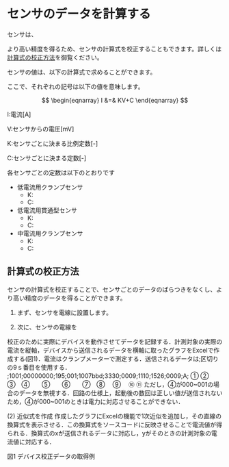 # センサのデータを計算する

センサは、

より高い精度を得るため、センサの計算式を校正することもできます。詳しくは[計算式の校正方法](#計算式の校正方法)を御覧ください。

センサの値は、以下の計算式で求めることができます。



ここで、それぞれの記号は以下の値を意味します。

$$
\begin{eqnarray}
I &=& KV+C
\end{eqnarray}
$$

I:電流[A]

V:センサからの電圧[mV]

K:センサごとに決まる比例定数[-]

C:センサごとに決まる定数[-]

各センサごとの定数は以下のとおりです

- 低電流用クランプセンサ
  - K: 
  - C: 
- 低電流用貫通型センサ
  - K:
  - C:
- 中電流用クランプセンサ
  - K:
  - C:

## 計算式の校正方法

センサの計算式を校正することで、センサごとのデータのばらつきをなくし、より高い精度のデータを得ることができます。

1. まず、センサを電線に設置します。

2. 次に、センサの電線を

校正のために実際にデバイスを動作させてデータを記録する．計測対象の実際の電流を縦軸，デバイスから送信されるデータを横軸に取ったグラフをExcelで作成する(図1)．電流はクランプメーターで測定する．送信されるデータは;区切りの9ｓ番目を使用する．
;1001;00000000;195;001;1007bbd;3330;0009;1110;1526;0009;A;
①	      ②　　③　④　　⑤　　⑥　　⑦　⑧　 ⑨　 ⑩ ⑪
ただし，④が000~001の場合のデータを無視する．回路の仕様上，起動後の数回は正しい値が送信されないため，④が000~001のときは電力に対応させることができない．

(2)	近似式を作成
作成したグラフにExcelの機能で1次近似を追加し，その直線の換算式を表示させる．この換算式をソースコードに反映させることで電流値が得られる．換算式のxが送信されるデータに対応し，yがそのときの計測対象の電流値に対応する．
 
図1 デバイス校正データの取得例
